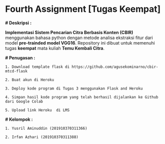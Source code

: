# Fourth Assignment [Tugas Keempat]

**# Deskripsi :**

**Implementasi Sistem Pencarian Citra Berbasis Konten (CBIR)** menggunakan bahasa python dengan metode analisa ekstraksi fitur dari model **pre-trainded model VGG16**. Repository ini dibuat untuk memenuhi tugas **keempat** mata kuliah **Temu Kembali Citra**.

**# Penugasan :**

```1. Download template flask di https://github.com/agusekominarno/cbir-mtcd-flask```  

```2. Buat akun di Heroku```

```3. Deploy kode program di Tugas 3 menggunakan Flask and Heroku```

```4. Simpan hasil kode program yang telah berhasil dijalankan ke Github dari Google Colab```

```5. Upload link Heroku  di LMS```

**# Kelompok :**

```1. Yusril Aminuddin (201910370311366)```  

```2. Irfan Azhari (201910370311388)```  